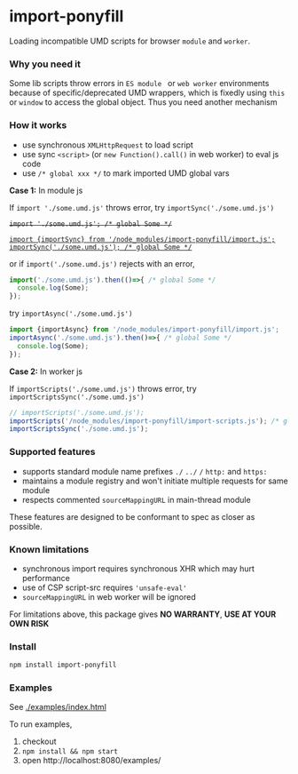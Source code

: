 # import-ponyfill

Loading incompatible UMD scripts for browser `module` and `worker`.



### Why you need it

Some lib scripts throw errors in `ES module ` or `web worker` environments because of specific/deprecated UMD wrappers, which is fixedly using `this` or `window` to access the global object.  Thus you need another mechanism 



### How it works

+ use synchronous `XMLHttpRequest` to load script
+ use sync `<script>` (or `new Function().call()` in web worker) to eval js code
+ use `/* global xxx */` to mark imported UMD global vars



**Case 1:** In module js

If `import './some.umd.js'`  throws error, try `importSync('./some.umd.js')`

<del>`import './some.umd.js'; /* global Some */`</del>

<ins>`import {importSync} from '/node_modules/import-ponyfill/import.js';`</ins>
<ins>`importSync('./some.umd.js'); /* global Some */`</ins>

or  if `import('./some.umd.js')`  rejects with an error,

```js
import('./some.umd.js').then(()=>{ /* global Some */
  console.log(Some);
});
```

try `importAsync('./some.umd.js')`

```js
import {importAsync} from '/node_modules/import-ponyfill/import.js';
importAsync('./some.umd.js').then()=>{ /* global Some */
  console.log(Some);
});
```

**Case 2:** In worker js

If `importScripts('./some.umd.js')` throws error, try `importScriptsSync('./some.umd.js')` 

```js
// importScripts('./some.umd.js');
importScripts('/node_modules/import-ponyfill/import-scripts.js'); /* global importScriptsSync importScriptsAsync */
importScriptsSync('./some.umd.js');
```



### Supported features

+ supports standard module name prefixes `./` `../` `/` `http:` and `https:` 
+ maintains a module registry and won't initiate multiple requests for same module
+ respects commented `sourceMappingURL` in main-thread module

These features are designed to be conformant to spec as closer as possible.



### Known limitations

+ synchronous import requires synchronous XHR which may hurt performance
+ use of CSP script-src requires `'unsafe-eval'` 
+ `sourceMappingURL` in web worker will be ignored 

 For limitations above, this package gives **NO WARRANTY**, **USE AT YOUR OWN RISK**



### Install

```sh
npm install import-ponyfill
```



### Examples

See [./examples/index.html](./examples/index.html)

To run examples, 

1. checkout
2. `npm install && npm start`
3. open http://localhost:8080/examples/

